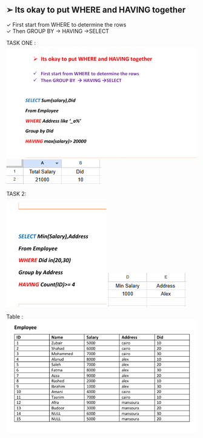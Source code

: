 ﻿## ➢ Its okay to put WHERE and HAVING together 
 
✓ First start from WHERE to determine the rows  
✓ Then GROUP BY  → HAVING →SELECT 

TASK ONE : 
![](../image/1.PNG)
![](../image/2.PNG)


TASK 2:

![](../image/3.PNG)
![](../image/4.PNG)


Table : 
![](../image/5.PNG)
